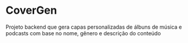 # CoverGen
Projeto backend que gera capas personalizadas de álbuns de música e podcasts com base no nome, gênero e descrição do conteúdo

